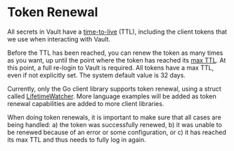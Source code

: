 # Token Renewal

All secrets in Vault have a [time-to-live](https://www.vaultproject.io/docs/concepts/tokens#token-time-to-live-periodic-tokens-and-explicit-max-ttls) (TTL), including the client tokens that we use when interacting with Vault.

Before the TTL has been reached, you can renew the token as many times as you want, up until the point where the token has reached its [max TTL](https://learn.hashicorp.com/tutorials/vault/tokens#ttl-and-max-ttl). At this point, a full re-login to Vault is required. All tokens have a max TTL, even if not explicitly set. The system default value is 32 days.

Currently, only the Go client library supports token renewal, using a struct called [LifetimeWatcher](https://pkg.go.dev/github.com/hashicorp/vault/api#LifetimeWatcher). More language examples will be added as token renewal capabilities are added to more client libraries.

When doing token renewals, it is important to make sure that all cases are being handled: a) the token was successfully renewed, b) it was unable to be renewed because of an error or some configuration, or c) it has reached its max TTL and thus needs to fully log in again.